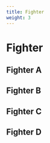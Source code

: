 ```yaml
---
title: Fighter
weight: 3
---
```

# Fighter

## Fighter A


## Fighter B


## Fighter C


## Fighter D